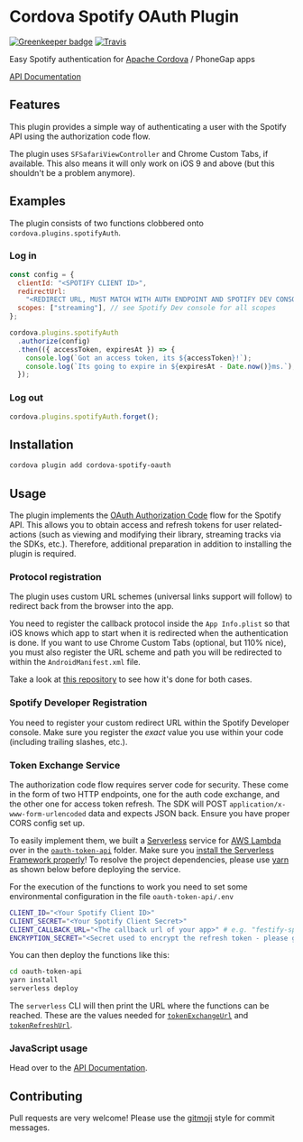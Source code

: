 # Cordova Spotify OAuth Plugin

[![Greenkeeper badge](https://badges.greenkeeper.io/Festify/cordova-spotify-oauth.svg)](https://greenkeeper.io/) [![Travis](https://img.shields.io/travis/Festify/cordova-spotify-oauth.svg)](https://travis-ci.org/Festify/cordova-spotify-oauth)

Easy Spotify authentication for [Apache Cordova][cordova] / PhoneGap apps

[API Documentation][api-docs]

## Features

This plugin provides a simple way of authenticating a user with the Spotify API using the authorization code flow.

The plugin uses `SFSafariViewController` and Chrome Custom Tabs, if available. This also means it will only work on iOS 9 and above (but this shouldn't be a problem anymore).

## Examples

The plugin consists of two functions clobbered onto `cordova.plugins.spotifyAuth`.

### Log in

```js
const config = {
  clientId: "<SPOTIFY CLIENT ID>",
  redirectUrl:
    "<REDIRECT URL, MUST MATCH WITH AUTH ENDPOINT AND SPOTIFY DEV CONSOLE>",
  scopes: ["streaming"], // see Spotify Dev console for all scopes
};

cordova.plugins.spotifyAuth
  .authorize(config)
  .then(({ accessToken, expiresAt }) => {
    console.log(`Got an access token, its ${accessToken}!`);
    console.log(`Its going to expire in ${expiresAt - Date.now()}ms.`);
  });
```

### Log out

```js
cordova.plugins.spotifyAuth.forget();
```

## Installation

```bash
cordova plugin add cordova-spotify-oauth
```

## Usage

The plugin implements the [OAuth Authorization Code][auth-code-flow] flow for the Spotify API. This allows you to obtain access and refresh tokens for user related-actions (such as viewing and modifying their library, streaming tracks via the SDKs, etc.). Therefore, additional preparation in addition to installing the plugin is required.

### Protocol registration

The plugin uses custom URL schemes (universal links support will follow) to redirect back from the browser into the app.

You need to register the callback protocol inside the `App Info.plist` so that iOS knows which app to start when it is redirected when the authentication is done. If you want to use Chrome Custom Tabs (optional, but 110% nice), you must also register the URL scheme and path you will be redirected to within the `AndroidManifest.xml` file.

Take a look at [this repository][cordova-scheme-helper] to see how it's done for both cases.

### Spotify Developer Registration

You need to register your custom redirect URL within the Spotify Developer console. Make sure you register the _exact_ value you use within your code (including trailing slashes, etc.).

### Token Exchange Service

The authorization code flow requires server code for security. These come in the form of two HTTP endpoints, one for the auth code exchange, and the other one for access token refresh. The SDK will POST `application/x-www-form-urlencoded` data and expects JSON back. Ensure you have proper CORS config set up.

To easily implement them, we built a [Serverless][serverless] service for [AWS Lambda][aws-lambda] over in the [`oauth-token-api`][token-api-example] folder. Make sure you [install the Serverless Framework properly][serverless-installation]!
To resolve the project dependencies, please use [yarn][yarn-install] as shown below before deploying the service.

For the execution of the functions to work you need to set some environmental configuration in the file `oauth-token-api/.env`

```bash
CLIENT_ID="<Your Spotify Client ID>"
CLIENT_SECRET="<Your Spotify Client Secret>"
CLIENT_CALLBACK_URL="<The callback url of your app>" # e.g. "festify-spotify://callback"
ENCRYPTION_SECRET="<Secret used to encrypt the refresh token - please generate>"
```

You can then deploy the functions like this:

```bash
cd oauth-token-api
yarn install
serverless deploy
```

The `serverless` CLI will then print the URL where the functions can be reached. These are the values needed for [`tokenExchangeUrl`][token-exchange-url] and [`tokenRefreshUrl`][token-refresh-url].

### JavaScript usage

Head over to the [API Documentation][api-docs].

## Contributing

Pull requests are very welcome! Please use the [gitmoji][gitmoji] style for commit messages.

[api-docs]: https://festify.github.io/cordova-spotify-oauth/ "API Documentation"
[auth-code-flow]: https://developer.spotify.com/web-api/authorization-guide/#authorization-code-flow
[aws-lambda]: https://aws.amazon.com/lambda/ "AWS Lambda"
[cordova]: https://cordova.apache.org/ "Apache Cordova"
[cordova-scheme-helper]: https://github.com/Festify/festify-cordova-scheme-helper "Festify Cordova Scheme Helper"
[gitmoji]: https://gitmoji.carloscuesta.me/ "Gitmoji"
[serverless]: https://serverless.com "Serverless Framework"
[serverless-installation]: https://serverless.com/framework/docs/providers/aws/guide/installation/ "Serverless Framework Installation"
[token-api-example]: https://github.com/Festify/cordova-spotify-oauth/tree/develop/oauth-token-api "OAuth Token Service example"
[token-exchange-url]: https://festify.github.io/cordova-spotify-oauth/interfaces/config.html#tokenexchangeurl "OAuth Auth Code Exchange URL"
[token-refresh-url]: https://festify.github.io/cordova-spotify-oauth/interfaces/config.html#tokenrefreshurl "OAuth Access Token Refresh URL"
[yarn-install]: https://yarnpkg.com/en/docs/install "Yarn Install"
